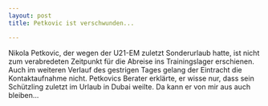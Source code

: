 ```yaml
---
layout: post
title: Petkovic ist verschwunden...

---
```


Nikola Petkovic, der wegen der U21-EM zuletzt Sonderurlaub hatte, ist nicht zum verabredeten Zeitpunkt für die Abreise ins Trainingslager erschienen. Auch im weiteren Verlauf des gestrigen Tages gelang der Eintracht die Kontaktaufnahme nicht. Petkovics Berater erklärte, er wisse nur, dass sein Schützling zuletzt im Urlaub in Dubai weilte. Da kann er von mir aus auch bleiben...


